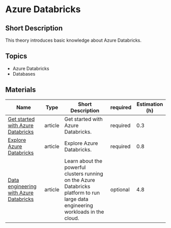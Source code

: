 # Azure Databricks

## Short Description

This theory introduces basic knowledge about Azure Databricks.

## Topics

* Azure Databricks
* Databases

## Materials

| Name                                                                                                                       | Type    | Short Description                                                                                                                | required | Estimation (h) |
|----------------------------------------------------------------------------------------------------------------------------|---------|----------------------------------------------------------------------------------------------------------------------------------|----------|----------------|
| [Get started with Azure Databricks](https://learn.microsoft.com/en-us/training/modules/get-started-azure-databricks/)      | article | Get started with Azure Databricks.                                                                                               | required | 0.3            |
| [Explore Azure Databricks](https://learn.microsoft.com/en-us/training/modules/explore-azure-databricks/)                   | article | Explore Azure Databricks.                                                                                                        | required | 0.8            |
| [Data engineering with Azure Databricks](https://learn.microsoft.com/en-us/training/paths/data-engineer-azure-databricks/) | article | Learn about the powerful clusters running on the Azure Databricks platform to run large data engineering workloads in the cloud. | optional | 4.8            |
